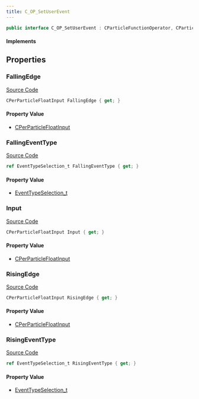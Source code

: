 ```yaml
---
title: C_OP_SetUserEvent
---
```


```csharp
public interface C_OP_SetUserEvent : CParticleFunctionOperator, CParticleFunction, ISchemaClass<CParticleFunction>, ISchemaClass<CParticleFunctionOperator>, ISchemaClass<C_OP_SetUserEvent>, ISchemaField, ISchemaClass, INativeHandle
```

#### Implements

## Properties

### FallingEdge

[Source Code](https://github.com/swiftly-solution/swiftlys2/blob/main/managed/src/SwiftlyS2.Generated/Schemas/Interfaces/C_OP_SetUserEvent.cs#L23)

```csharp
CPerParticleFloatInput FallingEdge { get; }
```

#### Property Value

- [CPerParticleFloatInput](/docs/api/shared/schemadefinitions/cperparticlefloatinput)

### FallingEventType

[Source Code](https://github.com/swiftly-solution/swiftlys2/blob/main/managed/src/SwiftlyS2.Generated/Schemas/Interfaces/C_OP_SetUserEvent.cs#L25)

```csharp
ref EventTypeSelection_t FallingEventType { get; }
```

#### Property Value

- [EventTypeSelection_t](/docs/api/shared/schemadefinitions/eventtypeselection_t)

### Input

[Source Code](https://github.com/swiftly-solution/swiftlys2/blob/main/managed/src/SwiftlyS2.Generated/Schemas/Interfaces/C_OP_SetUserEvent.cs#L17)

```csharp
CPerParticleFloatInput Input { get; }
```

#### Property Value

- [CPerParticleFloatInput](/docs/api/shared/schemadefinitions/cperparticlefloatinput)

### RisingEdge

[Source Code](https://github.com/swiftly-solution/swiftlys2/blob/main/managed/src/SwiftlyS2.Generated/Schemas/Interfaces/C_OP_SetUserEvent.cs#L19)

```csharp
CPerParticleFloatInput RisingEdge { get; }
```

#### Property Value

- [CPerParticleFloatInput](/docs/api/shared/schemadefinitions/cperparticlefloatinput)

### RisingEventType

[Source Code](https://github.com/swiftly-solution/swiftlys2/blob/main/managed/src/SwiftlyS2.Generated/Schemas/Interfaces/C_OP_SetUserEvent.cs#L21)

```csharp
ref EventTypeSelection_t RisingEventType { get; }
```

#### Property Value

- [EventTypeSelection_t](/docs/api/shared/schemadefinitions/eventtypeselection_t)

